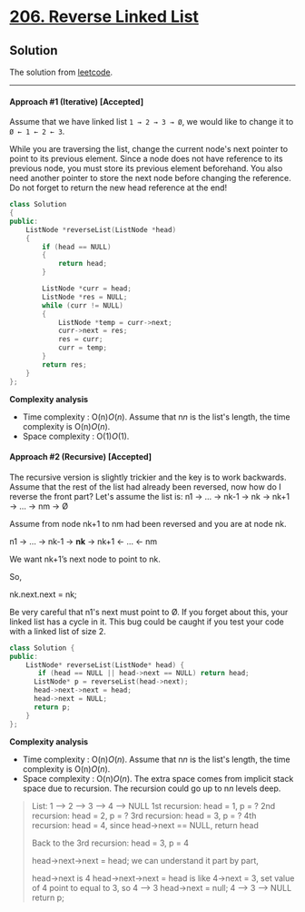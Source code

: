 # [206. Reverse Linked List](https://leetcode.com/problems/reverse-linked-list/)

## Solution

The solution from [leetcode](https://leetcode.com/problems/reverse-linked-list/solution/).

------

#### Approach #1 (Iterative) [Accepted]

Assume that we have linked list `1 → 2 → 3 → Ø`, we would like to change it to `Ø ← 1 ← 2 ← 3`.

While you are traversing the list, change the current node's next pointer to point to its previous element. Since a node does not have reference to its previous node, you must store its previous element beforehand. You also need another pointer to store the next node before changing the reference. Do not forget to return the new head reference at the end!

```c++
class Solution
{
public:
    ListNode *reverseList(ListNode *head)
    {
        if (head == NULL)
        {
            return head;
        }

        ListNode *curr = head;
        ListNode *res = NULL;
        while (curr != NULL)
        {
            ListNode *temp = curr->next;
            curr->next = res;
            res = curr;
            curr = temp;
        }
        return res;
    }
};
```

**Complexity analysis**

- Time complexity : O(n)*O*(*n*). Assume that n*n* is the list's length, the time complexity is O(n)*O*(*n*).
- Space complexity : O(1)*O*(1).

#### Approach #2 (Recursive) [Accepted]

The recursive version is slightly trickier and the key is to work backwards. Assume that the rest of the list had already been reversed, now how do I reverse the front part? Let's assume the list is: n1 → … → nk-1 → nk → nk+1 → … → nm → Ø

Assume from node nk+1 to nm had been reversed and you are at node nk.

n1 → … → nk-1 → **nk** → nk+1 ← … ← nm

We want nk+1’s next node to point to nk.

So,

nk.next.next = nk;

Be very careful that n1's next must point to Ø. If you forget about this, your linked list has a cycle in it. This bug could be caught if you test your code with a linked list of size 2.

```c++
class Solution {
public:
    ListNode* reverseList(ListNode* head) {
       if (head == NULL || head->next == NULL) return head;
      ListNode* p = reverseList(head->next);
      head->next->next = head;
      head->next = NULL;
      return p;
    }
};
```

**Complexity analysis**

- Time complexity : O(n)*O*(*n*). Assume that n*n* is the list's length, the time complexity is O(n)*O*(*n*).
- Space complexity : O(n)*O*(*n*). The extra space comes from implicit stack space due to recursion. The recursion could go up to n*n* levels deep.



> List: 1 --> 2 --> 3 --> 4 --> NULL
> 1st recursion: head = 1, p = ?
> 2nd recursion: head = 2, p = ?
> 3rd recursion: head = 3, p = ?
> 4th recursion:
> head = 4, since head->next == NULL, return head
>
> 
>
> Back to the 3rd recursion:
> head = 3, p = 4
>
> 
>
> head->next->next = head; we can understand it part by part,
>
> 
>
> head->next is 4
> head->next->next = head is like 4->next = 3, set value of 4 point to equal to 3, so 4 --> 3
> head->next = null; 4 --> 3 --> NULL
> return p;